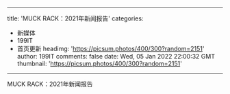 
---
title: 'MUCK RACK：2021年新闻报告'
categories: 
 - 新媒体
 - 199IT
 - 首页更新
headimg: 'https://picsum.photos/400/300?random=2151'
author: 199IT
comments: false
date: Wed, 05 Jan 2022 22:00:32 GMT
thumbnail: 'https://picsum.photos/400/300?random=2151'
---

<div>   
MUCK RACK：2021年新闻报告  
</div>
            